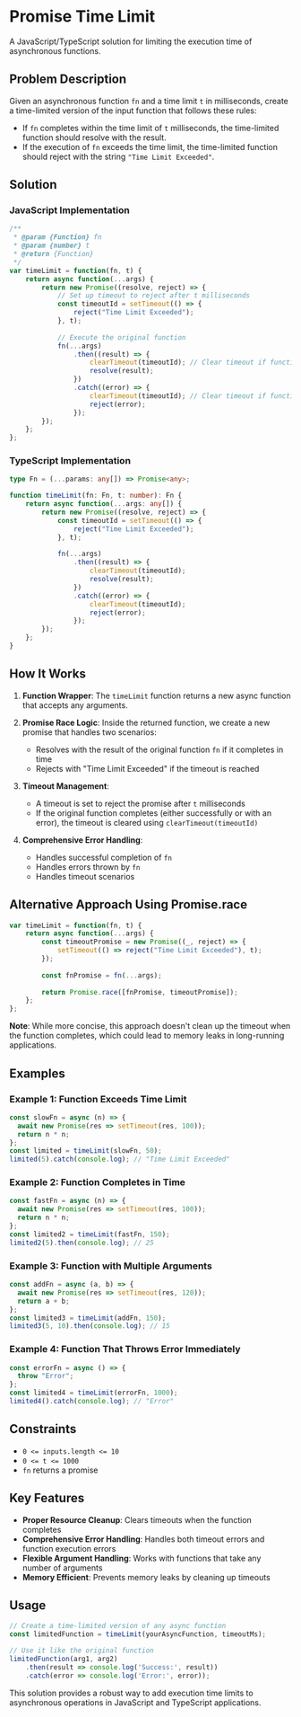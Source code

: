 # Promise Time Limit

A JavaScript/TypeScript solution for limiting the execution time of asynchronous functions.

## Problem Description

Given an asynchronous function `fn` and a time limit `t` in milliseconds, create a time-limited version of the input function that follows these rules:

- If `fn` completes within the time limit of `t` milliseconds, the time-limited function should resolve with the result.
- If the execution of `fn` exceeds the time limit, the time-limited function should reject with the string `"Time Limit Exceeded"`.

## Solution

### JavaScript Implementation

```javascript
/**
 * @param {Function} fn
 * @param {number} t
 * @return {Function}
 */
var timeLimit = function(fn, t) {
    return async function(...args) {
        return new Promise((resolve, reject) => {
            // Set up timeout to reject after t milliseconds
            const timeoutId = setTimeout(() => {
                reject("Time Limit Exceeded");
            }, t);
            
            // Execute the original function
            fn(...args)
                .then((result) => {
                    clearTimeout(timeoutId); // Clear timeout if function completes in time
                    resolve(result);
                })
                .catch((error) => {
                    clearTimeout(timeoutId); // Clear timeout if function throws error
                    reject(error);
                });
        });
    };
};
```

### TypeScript Implementation

```typescript
type Fn = (...params: any[]) => Promise<any>;

function timeLimit(fn: Fn, t: number): Fn {
    return async function(...args: any[]) {
        return new Promise((resolve, reject) => {
            const timeoutId = setTimeout(() => {
                reject("Time Limit Exceeded");
            }, t);
            
            fn(...args)
                .then((result) => {
                    clearTimeout(timeoutId);
                    resolve(result);
                })
                .catch((error) => {
                    clearTimeout(timeoutId);
                    reject(error);
                });
        });
    };
}
```

## How It Works

1. **Function Wrapper**: The `timeLimit` function returns a new async function that accepts any arguments.

2. **Promise Race Logic**: Inside the returned function, we create a new promise that handles two scenarios:
   - Resolves with the result of the original function `fn` if it completes in time
   - Rejects with "Time Limit Exceeded" if the timeout is reached

3. **Timeout Management**:
   - A timeout is set to reject the promise after `t` milliseconds
   - If the original function completes (either successfully or with an error), the timeout is cleared using `clearTimeout(timeoutId)`

4. **Comprehensive Error Handling**:
   - Handles successful completion of `fn`
   - Handles errors thrown by `fn`
   - Handles timeout scenarios

## Alternative Approach Using Promise.race

```javascript
var timeLimit = function(fn, t) {
    return async function(...args) {
        const timeoutPromise = new Promise((_, reject) => {
            setTimeout(() => reject("Time Limit Exceeded"), t);
        });
        
        const fnPromise = fn(...args);
        
        return Promise.race([fnPromise, timeoutPromise]);
    };
};
```

**Note**: While more concise, this approach doesn't clean up the timeout when the function completes, which could lead to memory leaks in long-running applications.

## Examples

### Example 1: Function Exceeds Time Limit
```javascript
const slowFn = async (n) => { 
  await new Promise(res => setTimeout(res, 100)); 
  return n * n; 
};
const limited = timeLimit(slowFn, 50);
limited(5).catch(console.log); // "Time Limit Exceeded"
```

### Example 2: Function Completes in Time
```javascript
const fastFn = async (n) => { 
  await new Promise(res => setTimeout(res, 100)); 
  return n * n; 
};
const limited2 = timeLimit(fastFn, 150);
limited2(5).then(console.log); // 25
```

### Example 3: Function with Multiple Arguments
```javascript
const addFn = async (a, b) => { 
  await new Promise(res => setTimeout(res, 120)); 
  return a + b; 
};
const limited3 = timeLimit(addFn, 150);
limited3(5, 10).then(console.log); // 15
```

### Example 4: Function That Throws Error Immediately
```javascript
const errorFn = async () => { 
  throw "Error";
};
const limited4 = timeLimit(errorFn, 1000);
limited4().catch(console.log); // "Error"
```

## Constraints

- `0 <= inputs.length <= 10`
- `0 <= t <= 1000`
- `fn` returns a promise

## Key Features

- **Proper Resource Cleanup**: Clears timeouts when the function completes
- **Comprehensive Error Handling**: Handles both timeout errors and function execution errors
- **Flexible Argument Handling**: Works with functions that take any number of arguments
- **Memory Efficient**: Prevents memory leaks by cleaning up timeouts

## Usage

```javascript
// Create a time-limited version of any async function
const limitedFunction = timeLimit(yourAsyncFunction, timeoutMs);

// Use it like the original function
limitedFunction(arg1, arg2)
    .then(result => console.log('Success:', result))
    .catch(error => console.log('Error:', error));
```

This solution provides a robust way to add execution time limits to asynchronous operations in JavaScript and TypeScript applications.
